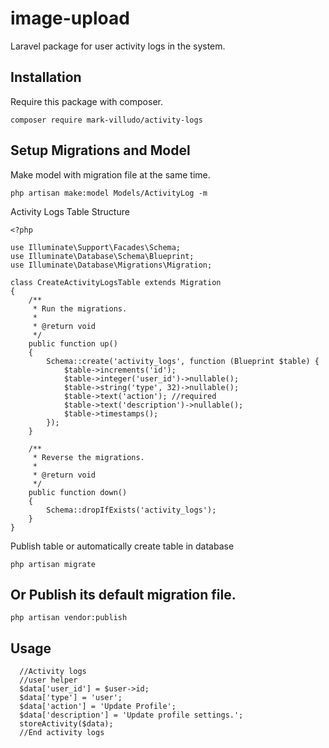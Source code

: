 # image-upload
Laravel package for user activity logs in the system.

## Installation

Require this package with composer.

```shell
composer require mark-villudo/activity-logs
```

## Setup Migrations and Model

Make model with migration file at the same time.

```
php artisan make:model Models/ActivityLog -m
```

Activity Logs Table Structure

```
<?php

use Illuminate\Support\Facades\Schema;
use Illuminate\Database\Schema\Blueprint;
use Illuminate\Database\Migrations\Migration;

class CreateActivityLogsTable extends Migration
{
    /**
     * Run the migrations.
     *
     * @return void
     */
    public function up()
    {
        Schema::create('activity_logs', function (Blueprint $table) {
            $table->increments('id');
            $table->integer('user_id')->nullable();
            $table->string('type', 32)->nullable();
            $table->text('action'); //required
            $table->text('description')->nullable();
            $table->timestamps();
        });
    }

    /**
     * Reverse the migrations.
     *
     * @return void
     */
    public function down()
    {
        Schema::dropIfExists('activity_logs');
    }
}

```
Publish table or automatically create table in database

```
php artisan migrate
```
## Or Publish its default migration file.

```
php artisan vendor:publish 
```

## Usage
```
  //Activity logs
  //user helper
  $data['user_id'] = $user->id;
  $data['type'] = 'user';
  $data['action'] = 'Update Profile';
  $data['description'] = 'Update profile settings.';
  storeActivity($data);
  //End activity logs
```


